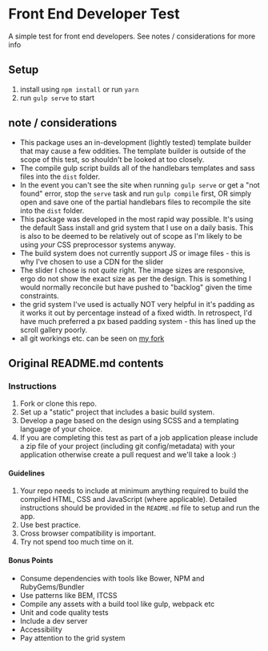 # Front End Developer Test

A simple test for front end developers. See notes / considerations for more info

## Setup

1. install using `npm install` or run `yarn`
2. run `gulp serve` to start 

## note / considerations

* This package uses an in-development (lightly tested) template builder that may cause a few oddities. The template builder 
is outside of the scope of this test, so shouldn't be looked at too closely.
* The compile gulp script builds all of the handlebars templates and sass files into the `dist` folder.
* In the event you can't see the site when running `gulp serve` or get a "not found" error, stop the `serve` task and run `gulp compile` first, OR 
simply open and save one of the partial handlebars files to recompile the site into the `dist` folder.
* This package was developed in the most rapid way possible. It's using the default Sass install and grid system that I use on a daily basis.
This is also to be deemed to be relatively out of scope as I'm likely to be using _your_ CSS preprocessor systems anyway.
* The build system does not currently support JS or image files - this is why I've chosen to use a CDN for the slider
* The slider I chose is not _quite_ right. The image sizes are responsive, ergo do not show the exact size as per the design. This is
something I would normally reconcile but have pushed to "backlog" given the time constraints.
* the grid system I've used is actually NOT very helpful in it's padding as it works it out by percentage instead of a fixed width. In retrospect,
I'd have much preferred a px based padding system - this has lined up the scroll gallery poorly.
* all git workings etc. can be seen on [my fork](https://github.com/BrenMurrell/fe-test)

## Original README.md contents

### Instructions

1. Fork or clone this repo.
2. Set up a "static" project that includes a basic build system.
3. Develop a page based on the design using SCSS and a templating language of your choice.
4. If you are completing this test as part of a job application please include a zip file of your project (including git config/metadata) with your application otherwise create a pull request and we'll take a look :)

#### Guidelines

1. Your repo needs to include at minimum anything required to build the compiled HTML, CSS and JavaScript (where applicable).
   Detailed instructions should be provided in the `README.md` file to setup and run the app.
2. Use best practice.
3. Cross browser compatibility is important.
3. Try not spend too much time on it.

#### Bonus Points

* Consume dependencies with tools like Bower, NPM and RubyGems/Bundler
* Use patterns like BEM, ITCSS
* Compile any assets with a build tool like gulp, webpack etc
* Unit and code quality tests
* Include a dev server
* Accessibility
* Pay attention to the grid system
